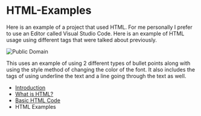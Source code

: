 # HTML-Examples
Here is an example of a project that used HTML. For me personally I prefer to use an Editor called Visual Studio Code. 
Here is an example of HTML usage using different tags that were talked about previously.

![Public Domain](https://code-projects.org/wp-content/uploads/2019/08/Capture-4.png)

This uses an example of using 2 different types of bullet points along with using the style method of changing the color of the font. It also includes the tags of using underline the text and a line going through the text as well.

+ [Introduction](https://github.com/ClaudiaFue/1610-Final-Project.git)
+ [What is HTML?](https://github.com/ClaudiaFue/What-Is-HTML.git)
+ [Basic HTML Code](https://github.com/ClaudiaFue/HTML-Basics.git)
+ HTML Examples
